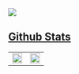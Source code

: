 

<a href="https://velog.io/@parkjunhoo" target="_blank">
  <img src="https://img.shields.io/badge/Velog&nbspblog-000000?style=for-the-badge&logo=velog&logoColor=white"
</a>



## Github Stats  
<table><tr><td valign="center" width="50%">

<img src="https://github-readme-stats.vercel.app/api?username=parkjunhoo&show_icons=true&count_private=true&hide_border=true" align="center" style="width: 100%" />

</td><td valign="center" width="50%">

<img src="https://github-readme-stats.vercel.app/api/top-langs/?username=parkjunhoo&hide_border=true&layout=compact" align="center" style="width: 100%" />

</td></tr></table>  
<br/>  
